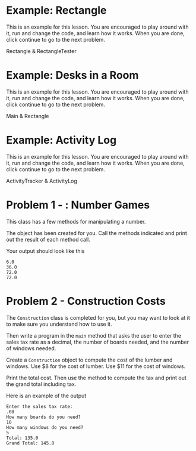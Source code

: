 # Example: Rectangle
This is an example for this lesson. You are encouraged to play around with it, run and change the code, and learn how it works. When you are done, click continue to go to the next problem.

Rectangle & RectangleTester

# Example: Desks in a Room
This is an example for this lesson. You are encouraged to play around with it, run and change the code, and learn how it works. When you are done, click continue to go to the next problem.

Main & Rectangle

# Example: Activity Log
This is an example for this lesson. You are encouraged to play around with it, run and change the code, and learn how it works. When you are done, click continue to go to the next problem.

ActivityTracker & ActivityLog

# Problem 1 -  : Number Games
This class has a few methods for manipulating a number.

The object has been created for you. Call the methods indicated and print out the result of each method call.

Your output should look like this
```
6.0
36.0
72.0
72.0
```

# Problem 2 - Construction Costs
The `Construction` class is completed for you, but you may want to look at it to make sure you understand how to use it.

Then write a program in the `main` method that asks the user to enter the sales tax rate as a decimal, the number of boards needed, and the number of windows needed.

Create a `Construction` object to compute the cost of the lumber and windows. Use $8 for the cost of lumber. Use $11 for the cost of windows.

Print the total cost. Then use the method to compute the tax and print out the grand total including tax.

Here is an example of the output
```
Enter the sales tax rate: 
.08
How many boards do you need? 
10
How many windows do you need? 
5
Total: 135.0
Grand Total: 145.8
```